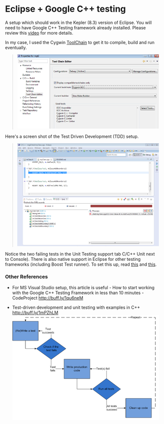 Eclipse + Google C++ testing
=============

A setup which should work in the Kepler (8.3) version of Eclipse. 
You will need to have Google C++ Testing framework already installed. 
Please review this [video][Eclipse youTube] for more details.

In my case, I used the Cygwin [ToolChain](img/ToolChain.PNG) to get it to compile, build and run eventually.
> ![Image](img/ToolChain.PNG?raw=true)

Here's a screen shot of the Test Driven Development (TDD) setup. 
> ![Image](img/Eclipse%20Google%20TDD%20capture.PNG?raw=true)

Notice the two failing tests in the Unit Testing support tab C/C++ Unit next to Console). There is also native support in Eclipse for other testing frameworks (including Boost Test runner).
To set this up, read [this](http://feelings-erased.blogspot.in/2012/07/eclipse-juno-has-landed-with-unit.html) and [this](http://www.eclipse.org/forums/index.php/t/512946/).

### Other References ###
- For MS Visual Studio setup, this article is useful - How to start working with the Google C++ Testing Framework in less than 10 minutes - CodeProject http://buff.ly/1qu6neM

- Test-driven development and unit testing with examples in C++ http://buff.ly/1mPZhLM 
![Image](img/TDD.png?raw=true)


[Eclipse youTube]: https://www.youtube.com/watch?v=ukF3kUH1kxM  "Eclipse and Google C++ Test Framework"

